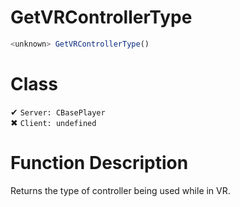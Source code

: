 # GetVRControllerType
```js
<unknown> GetVRControllerType()
```
# Class
✔ `Server: CBasePlayer`  
✖ `Client: undefined`  

# Function Description
Returns the type of controller being used while in VR.
